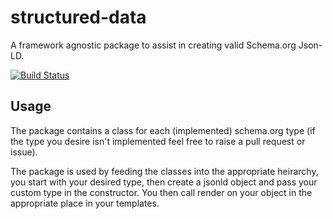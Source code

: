 # structured-data
A framework agnostic package to assist in creating valid Schema.org Json-LD.

[![Build Status](https://travis-ci.org/taskforcedev/structured-data.svg?branch=master)](https://travis-ci.org/taskforcedev/structured-data)

## Usage

The package contains a class for each (implemented) schema.org type (if the type you desire isn't implemented feel free to raise a pull request or issue).

The package is used by feeding the classes into the appropriate heirarchy, you start with your desired type, then create a jsonld object and pass your custom type in the constructor.  You then call render on your object in the appropriate place in your templates.